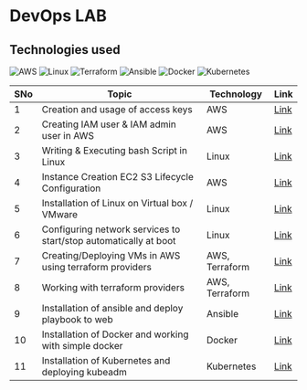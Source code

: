 # DevOps LAB

## Technologies used 
![AWS](https://img.shields.io/badge/AWS-%23FF9900.svg?style=for-the-badge&logo=amazon-aws&logoColor=white) ![Linux](https://img.shields.io/badge/Linux-%23FCC624.svg?style=for-the-badge&logo=linux&logoColor=black) ![Terraform](https://img.shields.io/badge/Terraform-%235835CC.svg?style=for-the-badge&logo=terraform&logoColor=white) ![Ansible](https://img.shields.io/badge/Ansible-%23EE0000.svg?style=for-the-badge&logo=ansible&logoColor=white) ![Docker](https://img.shields.io/badge/Docker-%232496ED.svg?style=for-the-badge&logo=docker&logoColor=white) ![Kubernetes](https://img.shields.io/badge/Kubernetes-%23326CE5.svg?style=for-the-badge&logo=kubernetes&logoColor=white)

| SNo | Topic | Technology | Link |
| --- | ----- | ---------- | ---- |
| 1 | Creation and usage of access keys | AWS | [Link]( ) |
| 2 | Creating IAM user & IAM admin user in AWS | AWS | [Link]( ) |
| 3 | Writing & Executing bash Script in Linux | Linux | [Link]( ) |
| 4 | Instance Creation EC2 S3 Lifecycle Configuration | AWS | [Link]( ) |
| 5 | Installation of Linux on Virtual box / VMware | Linux | [Link]( ) |
| 6 | Configuring network services to start/stop automatically at boot | Linux | [Link]( ) |
| 7 | Creating/Deploying VMs in AWS using terraform providers | AWS, Terraform | [Link]( ) |
| 8 | Working with terraform providers | AWS, Terraform | [Link]( ) |
| 9 | Installation of ansible and deploy playbook to web | Ansible | [Link]( ) |
| 10 | Installation of Docker and working with simple docker | Docker | [Link]( ) |
| 11 | Installation of Kubernetes and deploying kubeadm | Kubernetes | [Link]( ) |